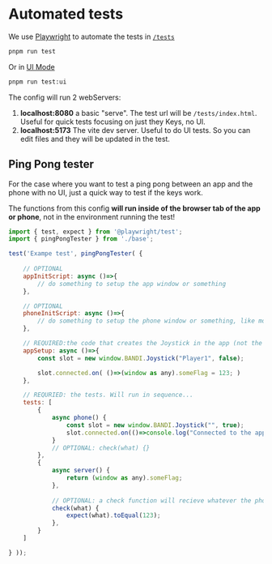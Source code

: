 # Automated tests
We use [Playwright](https://playwright.dev/) to automate the tests in [`/tests`](https://github.com/bandinopla/bandijoystick/tree/main/tests)

```bash
pnpm run test
``` 
Or in [UI Mode](https://playwright.dev/docs/test-ui-mode)
```bash
pnpm run test:ui
``` 
The config will run 2 webServers:
1. **localhost:8080** a basic "serve". The test url will be `/tests/index.html`. Useful for quick tests focusing on just they Keys, no UI.
2. **localhost:5173** The vite dev server. Useful to do UI tests. So you can edit files and they will be updated in the test.

## Ping Pong tester
For the case where you want to test a ping pong between an app and the phone with no UI, just a quick way to test if the keys work.

The functions from this config **will run inside of the browser tab of the app or phone**, not in the environment running the test!

```js
import { test, expect } from '@playwright/test';
import { pingPongTester } from './base';

test('Exampe test', pingPongTester( { 
	
	// OPTIONAL 
	appInitScript: async ()=>{
		// do something to setup the app window or something
	},

	// OPTIONAL 
	phoneInitScript: async ()=>{
		// do something to setup the phone window or something, like mocking global functions....
	},

	// REQUIRED:the code that creates the Joystick in the app (not the phone)
	appSetup: async ()=>{
		const slot = new window.BANDI.Joystick("Player1", false);

		slot.connected.on( ()=>(window as any).someFlag = 123; )
	},

	// REQURIED: the tests. Will run in sequence... 
	tests: [
		{
			async phone() { 
				const slot = new window.BANDI.Joystick("", true);
				slot.connected.on(()=>console.log("Connected to the app!") );  
			}
			// OPTIONAL: check(what) {}
		},
		{
			async server() {
				return (window as any).someFlag;
			},
			
			// OPTIONAL: a check function will recieve whatever the phone or server functions returned...
			check(what) { 
				expect(what).toEqual(123);
			},
		}
	]

} ));
``` 